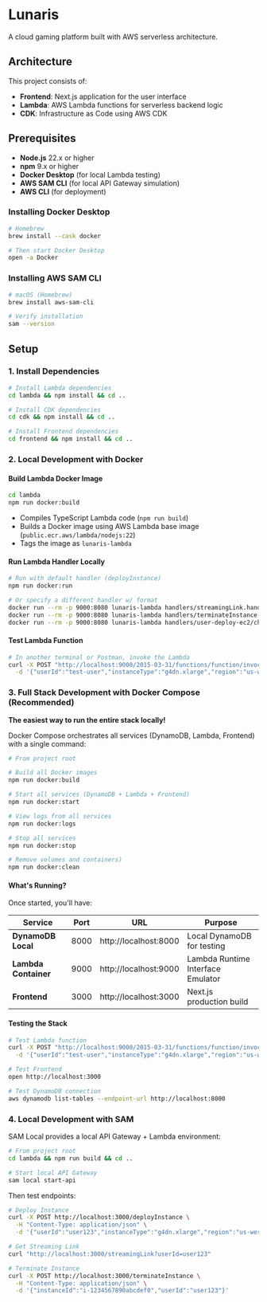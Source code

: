 # Lunaris

A cloud gaming platform built with AWS serverless architecture.

## Architecture

This project consists of:

- **Frontend**: Next.js application for the user interface
- **Lambda**: AWS Lambda functions for serverless backend logic
- **CDK**: Infrastructure as Code using AWS CDK

## Prerequisites

- **Node.js** 22.x or higher
- **npm** 9.x or higher
- **Docker Desktop** (for local Lambda testing)
- **AWS SAM CLI** (for local API Gateway simulation)
- **AWS CLI** (for deployment)

### Installing Docker Desktop

```bash
# Homebrew
brew install --cask docker

# Then start Docker Desktop
open -a Docker
```

### Installing AWS SAM CLI

```bash
# macOS (Homebrew)
brew install aws-sam-cli

# Verify installation
sam --version
```

## Setup

### 1. Install Dependencies

```bash
# Install Lambda dependencies
cd lambda && npm install && cd ..

# Install CDK dependencies
cd cdk && npm install && cd ..

# Install Frontend dependencies
cd frontend && npm install && cd ..
```

### 2. Local Development with Docker

#### Build Lambda Docker Image

```bash
cd lambda
npm run docker:build
```

- Compiles TypeScript Lambda code (`npm run build`)
- Builds a Docker image using AWS Lambda base image (`public.ecr.aws/lambda/nodejs:22`)
- Tags the image as `lunaris-lambda`

#### Run Lambda Handler Locally

```bash
# Run with default handler (deployInstance)
npm run docker:run

# Or specify a different handler w/ format
docker run --rm -p 9000:8080 lunaris-lambda handlers/streamingLink.handler
docker run --rm -p 9000:8080 lunaris-lambda handlers/terminateInstance.handler
docker run --rm -p 9000:8080 lunaris-lambda handlers/user-deploy-ec2/check-running-streams.handler
```

#### Test Lambda Function

```bash
# In another terminal or Postman, invoke the Lambda
curl -X POST "http://localhost:9000/2015-03-31/functions/function/invocations" \
  -d '{"userId":"test-user","instanceType":"g4dn.xlarge","region":"us-west-2"}'
```

### 3. Full Stack Development with Docker Compose (Recommended)

**The easiest way to run the entire stack locally!**

Docker Compose orchestrates all services (DynamoDB, Lambda, Frontend) with a single command:

```bash
# From project root

# Build all Docker images
npm run docker:build

# Start all services (DynamoDB + Lambda + Frontend)
npm run docker:start

# View logs from all services
npm run docker:logs

# Stop all services
npm run docker:stop

# Remove volumes and containers)
npm run docker:clean
```

#### What's Running?

Once started, you'll have:

| Service | Port | URL | Purpose |
|---------|------|-----|---------|
| **DynamoDB Local** | 8000 | http://localhost:8000 | Local DynamoDB for testing |
| **Lambda Container** | 9000 | http://localhost:9000 | Lambda Runtime Interface Emulator |
| **Frontend** | 3000 | http://localhost:3000 | Next.js production build |

#### Testing the Stack

```bash
# Test Lambda function
curl -X POST "http://localhost:9000/2015-03-31/functions/function/invocations" \
  -d '{"userId":"test-user","instanceType":"g4dn.xlarge","region":"us-west-2"}'

# Test Frontend
open http://localhost:3000

# Test DynamoDB connection
aws dynamodb list-tables --endpoint-url http://localhost:8000
```


### 4. Local Development with SAM

SAM Local provides a local API Gateway + Lambda environment:

```bash
# From project root
cd lambda && npm run build && cd ..

# Start local API Gateway
sam local start-api
```

Then test endpoints:
```bash
# Deploy Instance
curl -X POST http://localhost:3000/deployInstance \
  -H "Content-Type: application/json" \
  -d '{"userId":"user123","instanceType":"g4dn.xlarge","region":"us-west-2"}'

# Get Streaming Link
curl "http://localhost:3000/streamingLink?userId=user123"

# Terminate Instance
curl -X POST http://localhost:3000/terminateInstance \
  -H "Content-Type: application/json" \
  -d '{"instanceId":"i-1234567890abcdef0","userId":"user123"}'
```